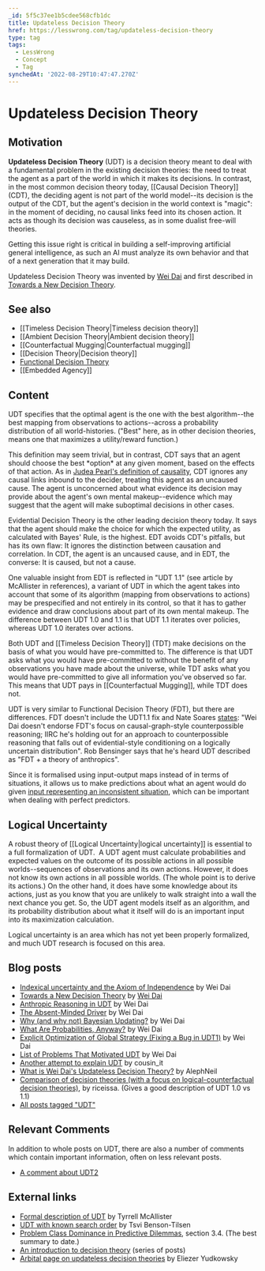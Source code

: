 ```yaml
---
_id: 5f5c37ee1b5cdee568cfb1dc
title: Updateless Decision Theory
href: https://lesswrong.com/tag/updateless-decision-theory
type: tag
tags:
  - LessWrong
  - Concept
  - Tag
synchedAt: '2022-08-29T10:47:47.270Z'
---
```

# Updateless Decision Theory

Motivation
----------

**Updateless Decision Theory** (UDT) is a decision theory meant to deal with a fundamental problem in the existing decision theories: the need to treat the agent as a part of the world in which it makes its decisions. In contrast, in the most common decision theory today, [[Causal Decision Theory]] (CDT), the deciding agent is not part of the world model--its decision is the output of the CDT, but the agent's decision in the world context is "magic": in the moment of deciding, no causal links feed into its chosen action. It acts as though its decision was causeless, as in some dualist free-will theories.

Getting this issue right is critical in building a self-improving artificial general intelligence, as such an AI must analyze its own behavior and that of a next generation that it may build.

Updateless Decision Theory was invented by [Wei Dai](https://www.lesswrong.com/users/wei_dai) and first described in [Towards a New Decision Theory](https://www.lesswrong.com/posts/de3xjFaACCAk6imzv/towards-a-new-decision-theory).

See also
--------

*   [[Timeless Decision Theory|Timeless decision theory]]
*   [[Ambient Decision Theory|Ambient decision theory]]
*   [[Counterfactual Mugging|Counterfactual mugging]]
*   [[Decision Theory|Decision theory]]
*   [Functional Decision Theory](https://www.lesswrong.com/posts/AGAGgoWymRhJ5Rqyv/functional-decision-theory-a-new-theory-of-instrumental)
*   [[Embedded Agency]]

Content
-------

UDT specifies that the optimal agent is the one with the best algorithm--the best mapping from observations to actions--across a probability distribution of all world-histories. ("Best" here, as in other decision theories, means one that maximizes a utility/reward function.)

This definition may seem trivial, but in contrast, CDT says that an agent should choose the best \*option\* at any given moment, based on the effects of that action. As in [Judea Pearl's definition of causality](http://lesswrong.com/lw/emc/causality_a_chapter_by_chapter_review/), CDT ignores any causal links inbound to the decider, treating this agent as an uncaused cause. The agent is unconcerned about what evidence its decision may provide about the agent's own mental makeup--evidence which may suggest that the agent will make suboptimal decisions in other cases.

Evidential Decision Theory is the other leading decision theory today. It says that the agent should make the choice for which the expected utility, as calculated with Bayes' Rule, is the highest. EDT avoids CDT's pitfalls, but has its own flaw: It ignores the distinction between causation and correlation. In CDT, the agent is an uncaused cause, and in EDT, the converse: It is caused, but not a cause.

One valuable insight from EDT is reflected in "UDT 1.1" (see article by McAllister in references), a variant of UDT in which the agent takes into account that some of its algorithm (mapping from observations to actions) may be prespecified and not entirely in its control, so that it has to gather evidence and draw conclusions about part of its own mental makeup. The difference between UDT 1.0 and 1.1 is that UDT 1.1 iterates over policies, whereas UDT 1.0 iterates over actions. 

Both UDT and [[Timeless Decision Theory]] (TDT) make decisions on the basis of what you would have pre-committed to. The difference is that UDT asks what you would have pre-committed to without the benefit of any observations you have made about the universe, while TDT asks what you would have pre-committed to give all information you've observed so far. This means that UDT pays in [[Counterfactual Mugging]], while TDT does not.

UDT is very similar to Functional Decision Theory (FDT), but there are differences. FDT doesn't include the UDT1.1 fix and Nate Soares [states](https://www.lesswrong.com/posts/2THFt7BChfCgwYDeA/let-s-discuss-functional-decision-theory?commentId=LzPH8utKGSf97NihW): "Wei Dai doesn't endorse FDT's focus on causal-graph-style counterpossible reasoning; IIRC he's holding out for an approach to counterpossible reasoning that falls out of evidential-style conditioning on a logically uncertain distribution". Rob Bensinger says that he's heard UDT described as "FDT + a theory of anthropics".

Since it is formalised using input-output maps instead of in terms of situations, it allows us to make predictions about what an agent would do given [input representing an inconsistent situation](https://www.lesswrong.com/posts/EXtzy3v4soZcoZjuH/a-short-note-on-udt), which can be important when dealing with perfect predictors.

Logical Uncertainty
-------------------

A robust theory of [[Logical Uncertainty|logical uncertainty]] is essential to a full formalization of UDT.  A UDT agent must calculate probabilities and expected values on the outcome of its possible actions in all possible worlds--sequences of observations and its own actions. However, it does not know its own actions in all possible worlds. (The whole point is to derive its actions.) On the other hand, it does have some knowledge about its actions, just as you know that you are unlikely to walk straight into a wall the next chance you get. So, the UDT agent models itself as an algorithm, and its probability distribution about what it itself will do is an important input into its maximization calculation.

Logical uncertainty is an area which has not yet been properly formalized, and much UDT research is focused on this area.

Blog posts
----------

*   [Indexical uncertainty and the Axiom of Independence](http://lesswrong.com/lw/102/indexical_uncertainty_and_the_axiom_of/) by Wei Dai
*   [Towards a New Decision Theory](http://lesswrong.com/lw/15m/towards_a_new_decision_theory/) by [Wei Dai](http://weidai.com/)
*   [Anthropic Reasoning in UDT](http://lesswrong.com/lw/175/torture_vs_dust_vs_the_presumptuous_philosopher/) by Wei Dai
*   [The Absent-Minded Driver](http://lesswrong.com/lw/182/the_absentminded_driver/) by Wei Dai
*   [Why (and why not) Bayesian Updating?](http://lesswrong.com/lw/1fu/why_and_why_not_bayesian_updating/) by Wei Dai
*   [What Are Probabilities, Anyway?](http://lesswrong.com/lw/1iy/what_are_probabilities_anyway/) by Wei Dai
*   [Explicit Optimization of Global Strategy (Fixing a Bug in UDT1)](http://lesswrong.com/lw/1s5/explicit_optimization_of_global_strategy_fixing_a/) by Wei Dai
*   [List of Problems That Motivated UDT](http://lesswrong.com/lw/cs9/list_of_problems_that_motivated_udt/) by Wei Dai
*   [Another attempt to explain UDT](http://lesswrong.com/lw/334/another_attempt_to_explain_udt/) by cousin_it
*   [What is Wei Dai's Updateless Decision Theory?](http://lesswrong.com/lw/294/what_is_wei_dais_updateless_decision_theory/) by AlephNeil
*   [Comparison of decision theories (with a focus on logical-counterfactual decision theories)](https://www.lesswrong.com/posts/QPhY8Nb7gtT5wvoPH/comparison-of-decision-theories-with-a-focus-on-logical), by riceissa. (Gives a good description of UDT 1.0 vs 1.1)
*   [All posts tagged "UDT"](http://lesswrong.com/tag/udt/)

Relevant Comments
-----------------

In addition to whole posts on UDT, there are also a number of comments which contain important information, often on less relevant posts.

*   [A comment about UDT2](http://lesswrong.com/lw/jhj/functional_side_effects/adhy)

External links
--------------

*   [Formal description of UDT](https://drive.google.com/file/d/0BzUiCL-Kpxc1NGxab3ZfZGZkVUE/view?usp=sharing&resourcekey=0-EuvTP8RRdpKivUtHwfqgSQ) by Tyrrell McAllister
*   [UDT with known search order](http://intelligence.org/2014/10/30/new-report-udt-known-search-order/) by Tsvi Benson-Tilsen
*   [Problem Class Dominance in Predictive Dilemmas](http://intelligence.org/files/ProblemClassDominance.pdf), section 3.4. (The best summary to date.)
*   [An introduction to decision theory](https://formalisedthinking.wordpress.com/2010/08/18/an-introduction-to-decision-theory/) (series of posts)
*   [Arbital page on updateless decision theories](https://arbital.com/p/updateless_dt/) by Eliezer Yudkowsky